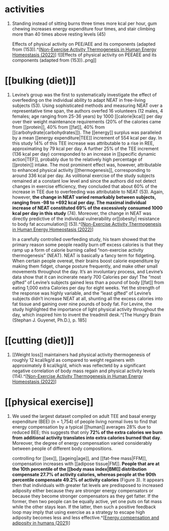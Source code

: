 # activities
1. Standing instead of sitting burns three times more kcal per hour, gum chewing increases energy expenditure four times, and stair climbing more than 40 times above resting levels (45)
   
   Effects of physical activity on PEE/AEE and its components (adapted from (153)).^[[Non-Exercise Activity Thermogenesis in Human Energy Homeostasis (2022)](https://www.ncbi.nlm.nih.gov/books/NBK279077/)] ![[Effects of physical activity on PEEAEE and its components (adapted from (153))..png]]

# [[bulking (diet)]]
1. Levine’s group was the first to systematically investigate the effect of overfeeding on the individual ability to adapt NEAT in free-living subjects (53). Using sophisticated methods and measuring NEAT over a representative time span, the authors overfed 16 volunteers (12 males, 4 females; age ranging from 25-36 years) by 1000 [[calorie|kcal]] per day over their weight maintenance requirements (20% of the calories came from [[protein]], 40% from [[fat]], 40% from [[carbohydrate|carbohydrates]]). The [[energy]] surplus was paralleled by a mean [[energy expenditure|TEE]] increment of 554 kcal per day. In this study 14% of this TEE increase was attributable to a rise in REE, approximating by 79 kcal per day. A further 25% of the TEE increment (136 kcal per day) corresponded to an increase in [[specific dynamic action|TEF]], probably due to the relatively high percentage of [[protein]] intake. The most prominent effect was, however, attributable to enhanced physical activity [[thermogenesis]], corresponding to around 336 kcal per day. As volitional exercise of the study subjects remained at a constant low level and since the authors did not detect changes in exercise efficiency, they concluded that about 60% of the increase in TEE due to overfeeding was attributable to NEAT (53). Again, however, **the change in NEAT varied remarkably between subjects, ranging from -98 to +692 kcal per day. The maximal individual increase of NEAT constituted 69% of the excessively consumed 1000 kcal per day in this study** (74). Moreover, the change in NEAT was directly predictive of the individual vulnerability or[[obesity| resistance to body fat accumulation]] (53).^[[Non-Exercise Activity Thermogenesis in Human Energy Homeostasis (2022)](https://www.ncbi.nlm.nih.gov/books/NBK279077/)]
   
   In a carefully controlled overfeeding study, his team showed that the primary reason some people readily burn off excess calories is that they ramp up a form of calorie burning called “non-exercise activity thermogenesis” (NEAT). NEAT is basically a fancy term for fidgeting. When certain people overeat, their brains boost calorie expenditure by making them fidget, change posture frequently, and make other small movements throughout the day. It’s an involuntary process, and Levine’s data show that it can incinerate nearly 700 Calories per day! The “most gifted” of Levine’s subjects gained less than a pound of body [[fat]] from eating 1,000 extra Calories per day for eight weeks. Yet the strength of the response was highly variable, and the “least gifted” of Levine’s subjects didn’t increase NEAT at all, shunting all the excess calories into fat tissue and gaining over nine pounds of body fat. For Levine, the study highlighted the importance of light physical activity throughout the day, which inspired him to invent the treadmill desk.^[The Hungry Brain (Stephan J. Guyenet, Ph.D.), p. 185]

# [[cutting (diet)]]
1. [[Weight loss]] maintainers had physical activity thermogenesis of roughly 12 kcal/kg/d as compared to weight regainers with approximately 8 kcal/kg/d, which was reflectetd by a significant negative correlation of body mass regain and physical activity levels (114).^[[Non-Exercise Activity Thermogenesis in Human Energy Homeostasis (2022)](https://www.ncbi.nlm.nih.gov/books/NBK279077/)]

# [[physical exercise]]
1. We used the largest dataset compiled on adult TEE and basal energy expenditure (BEE) (n = 1,754) of people living normal lives to find that energy compensation by a typical [[human]] averages 28% due to reduced BEE; this suggests that only **72% of the extra calories we burn from additional activity translates into extra calories burned that day**. Moreover, the degree of energy compensation varied considerably between people of different body compositions.

	controlling for [[sex]], [[ageing|age]], and [[fat-free mass|FFM]], compensation increases with [[adipose tissue|FM]]. **People that are at the 10th percentile of the [[body mass index|BMI]] distribution compensate 27.7% of activity calories, whereas people at the 90th percentile compensate 49.2% of activity calories** (Figure 3). It appears then that individuals with greater fat levels are predisposed to increased adiposity either because they are stronger energy compensators or because they become stronger compensators as they get fatter. If the former, then two people can be equally active, yet one puts on fat mass while the other stays lean. If the latter, then such a positive feedback loop may imply that using exercise as a strategy to escape high adiposity becomes less and less effective.^[[Energy compensation and adiposity in humans (2021)](https://www.sciencedirect.com/science/article/pii/S0960982221011209)]